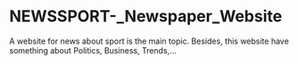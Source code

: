 # NEWSSPORT-_Newspaper_Website
A website for news about sport is the main topic. Besides, this website have something about Politics, Business, Trends,...
